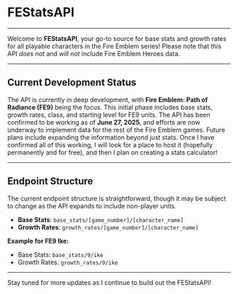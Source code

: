 # FEStatsAPI

---

Welcome to **FEStatsAPI**, your go-to source for base stats and growth rates for all playable characters in the Fire Emblem series! Please note that this API *does not* and *will not* include Fire Emblem Heroes data.

---

## Current Development Status

The API is currently in deep development, with **Fire Emblem: Path of Radiance (FE9)** being the focus. This initial phase includes base stats, growth rates, class, and starting level for FE9 units. The API has been confirmed to be working as of **June 27, 2025**, and efforts are now underway to implement data for the rest of the Fire Emblem games. Future plans include expanding the information beyond just stats. Once I have confirmed all of this working, I will look for a place to host it (hopefully permanently and for free), and then I plan on creating a stats calculator!

---

## Endpoint Structure

The current endpoint structure is straightforward, though it may be subject to change as the API expands to include non-player units.

* **Base Stats**: `base_stats/[game_number]/[character_name]`
* **Growth Rates**: `growth_rates/[game_number]/[character_name]`

**Example for FE9 Ike:**

* Base Stats: `base_stats/9/ike`
* Growth Rates: `growth_rates/9/ike`

---

Stay tuned for more updates as I continue to build out the FEStatsAPI!
